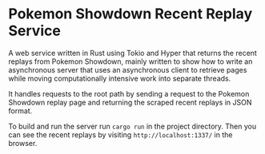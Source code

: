 Pokemon Showdown Recent Replay Service
======================================

A web service written in Rust using Tokio and Hyper that returns
the recent replays from Pokemon Showdown, mainly written
to show how to write an asynchronous server that uses an asynchronous client
to retrieve pages while moving computationally intensive work into separate threads.

It handles requests to the root path by sending a request to the
Pokemon Showdown replay page and returning the scraped recent replays in JSON format.

To build and run the server run `cargo run` in the project directory. Then you can see the recent replays by visiting `http://localhost:1337/` in the browser.
